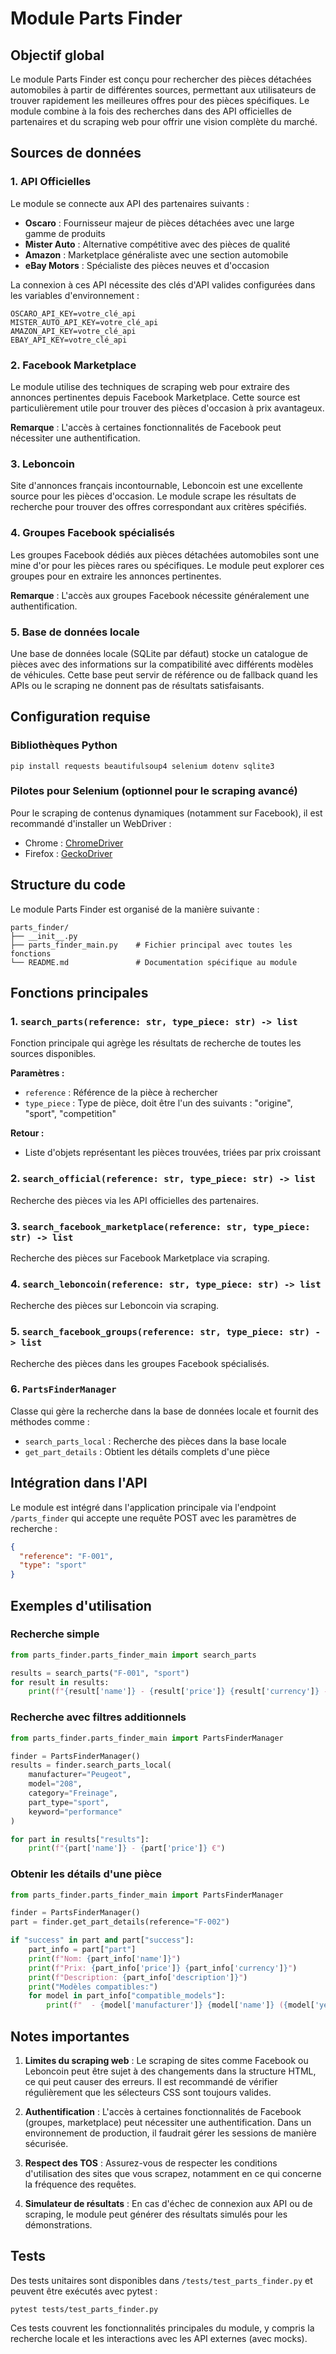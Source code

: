 # Module Parts Finder

## Objectif global

Le module Parts Finder est conçu pour rechercher des pièces détachées automobiles à partir de différentes sources, permettant aux utilisateurs de trouver rapidement les meilleures offres pour des pièces spécifiques. Le module combine à la fois des recherches dans des API officielles de partenaires et du scraping web pour offrir une vision complète du marché.

## Sources de données

### 1. API Officielles

Le module se connecte aux API des partenaires suivants :
- **Oscaro** : Fournisseur majeur de pièces détachées avec une large gamme de produits
- **Mister Auto** : Alternative compétitive avec des pièces de qualité
- **Amazon** : Marketplace généraliste avec une section automobile
- **eBay Motors** : Spécialiste des pièces neuves et d'occasion

La connexion à ces API nécessite des clés d'API valides configurées dans les variables d'environnement :
```
OSCARO_API_KEY=votre_clé_api
MISTER_AUTO_API_KEY=votre_clé_api
AMAZON_API_KEY=votre_clé_api
EBAY_API_KEY=votre_clé_api
```

### 2. Facebook Marketplace

Le module utilise des techniques de scraping web pour extraire des annonces pertinentes depuis Facebook Marketplace. Cette source est particulièrement utile pour trouver des pièces d'occasion à prix avantageux.

**Remarque** : L'accès à certaines fonctionnalités de Facebook peut nécessiter une authentification.

### 3. Leboncoin

Site d'annonces français incontournable, Leboncoin est une excellente source pour les pièces d'occasion. Le module scrape les résultats de recherche pour trouver des offres correspondant aux critères spécifiés.

### 4. Groupes Facebook spécialisés

Les groupes Facebook dédiés aux pièces détachées automobiles sont une mine d'or pour les pièces rares ou spécifiques. Le module peut explorer ces groupes pour en extraire les annonces pertinentes.

**Remarque** : L'accès aux groupes Facebook nécessite généralement une authentification.

### 5. Base de données locale

Une base de données locale (SQLite par défaut) stocke un catalogue de pièces avec des informations sur la compatibilité avec différents modèles de véhicules. Cette base peut servir de référence ou de fallback quand les APIs ou le scraping ne donnent pas de résultats satisfaisants.

## Configuration requise

### Bibliothèques Python

```
pip install requests beautifulsoup4 selenium dotenv sqlite3
```

### Pilotes pour Selenium (optionnel pour le scraping avancé)

Pour le scraping de contenus dynamiques (notamment sur Facebook), il est recommandé d'installer un WebDriver :
- Chrome : [ChromeDriver](https://sites.google.com/a/chromium.org/chromedriver/)
- Firefox : [GeckoDriver](https://github.com/mozilla/geckodriver/releases)

## Structure du code

Le module Parts Finder est organisé de la manière suivante :

```
parts_finder/
├── __init__.py
├── parts_finder_main.py    # Fichier principal avec toutes les fonctions
└── README.md               # Documentation spécifique au module
```

## Fonctions principales

### 1. `search_parts(reference: str, type_piece: str) -> list`

Fonction principale qui agrège les résultats de recherche de toutes les sources disponibles.

**Paramètres :**
- `reference` : Référence de la pièce à rechercher
- `type_piece` : Type de pièce, doit être l'un des suivants : "origine", "sport", "competition"

**Retour :**
- Liste d'objets représentant les pièces trouvées, triées par prix croissant

### 2. `search_official(reference: str, type_piece: str) -> list`

Recherche des pièces via les API officielles des partenaires.

### 3. `search_facebook_marketplace(reference: str, type_piece: str) -> list`

Recherche des pièces sur Facebook Marketplace via scraping.

### 4. `search_leboncoin(reference: str, type_piece: str) -> list`

Recherche des pièces sur Leboncoin via scraping.

### 5. `search_facebook_groups(reference: str, type_piece: str) -> list`

Recherche des pièces dans les groupes Facebook spécialisés.

### 6. `PartsFinderManager`

Classe qui gère la recherche dans la base de données locale et fournit des méthodes comme :
- `search_parts_local` : Recherche des pièces dans la base locale
- `get_part_details` : Obtient les détails complets d'une pièce

## Intégration dans l'API

Le module est intégré dans l'application principale via l'endpoint `/parts_finder` qui accepte une requête POST avec les paramètres de recherche :

```json
{
  "reference": "F-001",
  "type": "sport"
}
```

## Exemples d'utilisation

### Recherche simple

```python
from parts_finder.parts_finder_main import search_parts

results = search_parts("F-001", "sport")
for result in results:
    print(f"{result['name']} - {result['price']} {result['currency']} - {result['source']}")
```

### Recherche avec filtres additionnels

```python
from parts_finder.parts_finder_main import PartsFinderManager

finder = PartsFinderManager()
results = finder.search_parts_local(
    manufacturer="Peugeot",
    model="208",
    category="Freinage",
    part_type="sport",
    keyword="performance"
)

for part in results["results"]:
    print(f"{part['name']} - {part['price']} €")
```

### Obtenir les détails d'une pièce

```python
from parts_finder.parts_finder_main import PartsFinderManager

finder = PartsFinderManager()
part = finder.get_part_details(reference="F-002")

if "success" in part and part["success"]:
    part_info = part["part"]
    print(f"Nom: {part_info['name']}")
    print(f"Prix: {part_info['price']} {part_info['currency']}")
    print(f"Description: {part_info['description']}")
    print("Modèles compatibles:")
    for model in part_info["compatible_models"]:
        print(f"  - {model['manufacturer']} {model['name']} ({model['years']})")
```

## Notes importantes

1. **Limites du scraping web** : Le scraping de sites comme Facebook ou Leboncoin peut être sujet à des changements dans la structure HTML, ce qui peut causer des erreurs. Il est recommandé de vérifier régulièrement que les sélecteurs CSS sont toujours valides.

2. **Authentification** : L'accès à certaines fonctionnalités de Facebook (groupes, marketplace) peut nécessiter une authentification. Dans un environnement de production, il faudrait gérer les sessions de manière sécurisée.

3. **Respect des TOS** : Assurez-vous de respecter les conditions d'utilisation des sites que vous scrapez, notamment en ce qui concerne la fréquence des requêtes.

4. **Simulateur de résultats** : En cas d'échec de connexion aux API ou de scraping, le module peut générer des résultats simulés pour les démonstrations.

## Tests

Des tests unitaires sont disponibles dans `/tests/test_parts_finder.py` et peuvent être exécutés avec pytest :

```
pytest tests/test_parts_finder.py
```

Ces tests couvrent les fonctionnalités principales du module, y compris la recherche locale et les interactions avec les API externes (avec mocks).